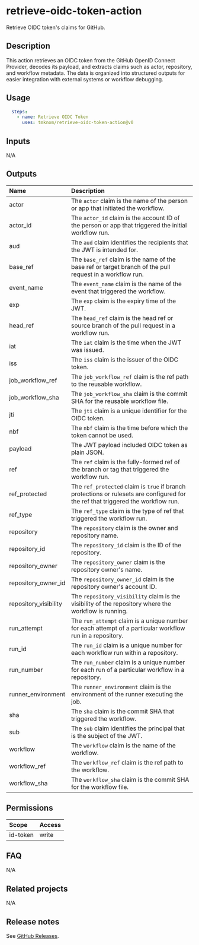 # retrieve-oidc-token-action

Retrieve OIDC token's claims for GitHub.

<!-- actdocs start -->

## Description

This action retrieves an OIDC token from the GitHub OpenID Connect Provider,
decodes its payload, and extracts claims such as actor, repository, and workflow metadata.
The data is organized into structured outputs for easier integration with external systems or workflow debugging.

## Usage

```yaml
  steps:
    - name: Retrieve OIDC Token
      uses: tmknom/retrieve-oidc-token-action@v0
```

## Inputs

N/A

## Outputs

| Name | Description |
| :--- | :---------- |
| actor | The `actor` claim is the name of the person or app that initiated the workflow. |
| actor_id | The `actor_id` claim is the account ID of the person or app that triggered the initial workflow run. |
| aud | The `aud` claim identifies the recipients that the JWT is intended for. |
| base_ref | The `base_ref` claim is the name of the base ref or target branch of the pull request in a workflow run. |
| event_name | The `event_name` claim is the name of the event that triggered the workflow. |
| exp | The `exp` claim is the expiry time of the JWT. |
| head_ref | The `head_ref` claim is the head ref or source branch of the pull request in a workflow run. |
| iat | The `iat` claim is the time when the JWT was issued. |
| iss | The `iss` claim is the issuer of the OIDC token. |
| job_workflow_ref | The `job_workflow_ref` claim is the ref path to the reusable workflow. |
| job_workflow_sha | The `job_workflow_sha` claim is the commit SHA for the reusable workflow file. |
| jti | The `jti` claim is a unique identifier for the OIDC token. |
| nbf | The `nbf` claim is the time before which the token cannot be used. |
| payload | The JWT payload included OIDC token as plain JSON. |
| ref | The `ref` claim is the fully-formed ref of the branch or tag that triggered the workflow run. |
| ref_protected | The `ref_protected` claim is `true` if branch protections or rulesets are configured for the ref that triggered the workflow run. |
| ref_type | The `ref_type` claim is the type of ref that triggered the workflow run. |
| repository | The `repository` claim is the owner and repository name. |
| repository_id | The `repository_id` claim is the ID of the repository. |
| repository_owner | The `repository_owner` claim is the repository owner's name. |
| repository_owner_id | The `repository_owner_id` claim is the  repository owner's account ID. |
| repository_visibility | The `repository_visibility` claim is the visibility of the repository where the workflow is running. |
| run_attempt | The `run_attempt` claim is a unique number for each attempt of a particular workflow run in a repository. |
| run_id | The `run_id` claim is a unique number for each workflow run within a repository. |
| run_number | The `run_number` claim is a unique number for each run of a particular workflow in a repository. |
| runner_environment | The `runner_environment` claim is the environment of the runner executing the job. |
| sha | The `sha` claim is the commit SHA that triggered the workflow. |
| sub | The `sub` claim identifies the principal that is the subject of the JWT. |
| workflow | The `workflow` claim is the name of the workflow. |
| workflow_ref | The `workflow_ref` claim is the ref path to the workflow. |
| workflow_sha | The `workflow_sha` claim is the commit SHA for the workflow file. |

<!-- actdocs end -->

## Permissions

| Scope    | Access |
| :------- | :----- |
| id-token | write  |

## FAQ

N/A

## Related projects

N/A

## Release notes

See [GitHub Releases][releases].

[releases]: https://github.com/tmknom/retrieve-oidc-token-action/releases
